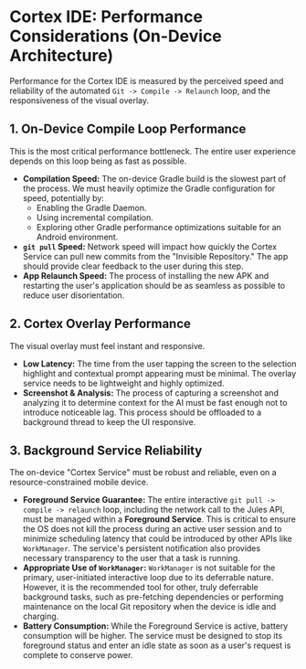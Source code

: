 # Cortex IDE: Performance Considerations (On-Device Architecture)

Performance for the Cortex IDE is measured by the perceived speed and reliability of the automated `Git -> Compile -> Relaunch` loop, and the responsiveness of the visual overlay.

## 1. On-Device Compile Loop Performance
This is the most critical performance bottleneck. The entire user experience depends on this loop being as fast as possible.

-   **Compilation Speed:** The on-device Gradle build is the slowest part of the process. We must heavily optimize the Gradle configuration for speed, potentially by:
    -   Enabling the Gradle Daemon.
    -   Using incremental compilation.
    -   Exploring other Gradle performance optimizations suitable for an Android environment.
-   **`git pull` Speed:** Network speed will impact how quickly the Cortex Service can pull new commits from the "Invisible Repository." The app should provide clear feedback to the user during this step.
-   **App Relaunch Speed:** The process of installing the new APK and restarting the user's application should be as seamless as possible to reduce user disorientation.

## 2. Cortex Overlay Performance
The visual overlay must feel instant and responsive.

-   **Low Latency:** The time from the user tapping the screen to the selection highlight and contextual prompt appearing must be minimal. The overlay service needs to be lightweight and highly optimized.
-   **Screenshot & Analysis:** The process of capturing a screenshot and analyzing it to determine context for the AI must be fast enough not to introduce noticeable lag. This process should be offloaded to a background thread to keep the UI responsive.

## 3. Background Service Reliability
The on-device "Cortex Service" must be robust and reliable, even on a resource-constrained mobile device.

-   **Foreground Service Guarantee:** The entire interactive `git pull -> compile -> relaunch` loop, including the network call to the Jules API, must be managed within a **Foreground Service**. This is critical to ensure the OS does not kill the process during an active user session and to minimize scheduling latency that could be introduced by other APIs like `WorkManager`. The service's persistent notification also provides necessary transparency to the user that a task is running.
-   **Appropriate Use of `WorkManager`:** `WorkManager` is not suitable for the primary, user-initiated interactive loop due to its deferrable nature. However, it is the recommended tool for other, truly deferrable background tasks, such as pre-fetching dependencies or performing maintenance on the local Git repository when the device is idle and charging.
-   **Battery Consumption:** While the Foreground Service is active, battery consumption will be higher. The service must be designed to stop its foreground status and enter an idle state as soon as a user's request is complete to conserve power.
